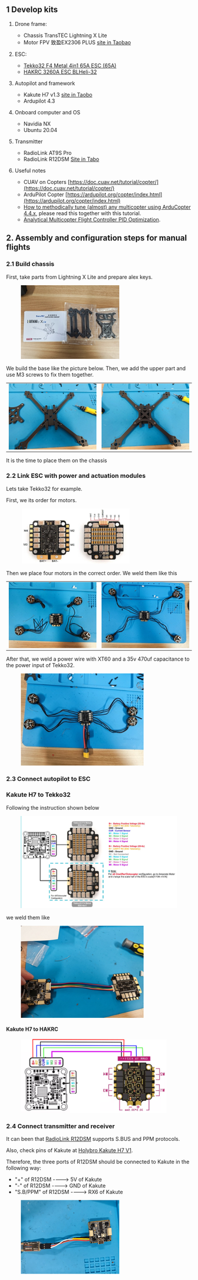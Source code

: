 ## 1 Develop kits
1. Drone frame:
    - Chassis TransTEC Lightning X Lite
    - Motor FPV 致盈EX2306 PLUS [site in Taobao](https://item.taobao.com/item.htm?spm=a1z10.5-c-s.w4002-22611654657.27.52b858176s1EdF&id=634695941707)
2. ESC:
    - [Tekko32 F4 Metal 4in1 65A ESC (65A)](https://holybro.com/collections/fpv-esc/products/tekko32-f4-metal-4in1-65a-esc-65a)
    - [HAKRC 3260A ESC BLHeli-32 ](https://item.taobao.com/item.htm?spm=a1z10.5-c-s.w4002-22611654657.32.193244beujIlvo&id=624599427940)
3. Autopilot and framework
    - Kakute H7 v1.3 [site in Taobo](https://item.taobao.com/item.htm?spm=a1z0d.6639537/tb.1997196601.28.56917484ySIhA5&id=684452325988)     
    - Ardupilot 4.3
4. Onboard computer and OS
    - Navidia NX
    - Ubuntu 20.04
5. Transmitter
    - RadioLink AT9S Pro
    - RadioLink R12DSM [Site in Tabo](https://item.taobao.com/item.htm?spm=a1z10.3-c-s.w4002-22611654662.9.59a41dc7RXezIK&id=561805355565)

6. Useful notes
    - CUAV on Copters [https://doc.cuav.net/tutorial/copter/](https://doc.cuav.net/tutorial/copter/)
    - ArduPilot Copter [https://ardupilot.org/copter/index.html](https://ardupilot.org/copter/index.html)
    - [How to methodically tune (almost) any multicopter using ArduCopter 4.4.x](https://discuss.ardupilot.org/t/how-to-methodically-tune-almost-any-multicopter-using-arducopter-4-4-x/110842), please read this together with this tutorial.
    - [Analytical Multicopter Flight Controller PID Optimization](https://discuss.ardupilot.org/t/analytical-multicopter-flight-controller-pid-optimization/109759).

## 2. Assembly and configuration steps for manual flights
### 2.1 Build chassis
First, take parts from Lightning X Lite and prepare alex keys.
<figure>
    <img src="1_Assembly/Chassis/Lightning_X_Lite.jpg"
    height="200">
</figure>

We build the base like the picture below. Then, we add the upper part and use M3 screws to fix them together. 

|                        |                          |
| ----------------------------------- | ----------------------------------- |
| ![](1_Assembly/Chassis/Lightning_X_Lite_step1.jpg) | ![](1_Assembly/Chassis/Lightning_X_Lite_step2.jpg) |


It is the time to place them on the chassis

### 2.2 Link ESC with power and actuation modules
Lets take Tekko32 for example.

First, we its order for motors.
<figure>
    <img src="1_Assembly/ArduPilot_Kakute/Tekko32_Pins.png"
         height="150">
</figure>

Then we place four motors in the correct order. We weld them like this 

|                        |                          |
| ----------------------------------- | ----------------------------------- |
| ![](1_Assembly/ArduPilot_Kakute/Motor_ESC_Connection_step1.jpg) | ![dog](1_Assembly/ArduPilot_Kakute/Motor_ESC_Connection_step2.jpg) |


After that, we weld a power wire with XT60 and a 35v 470uf capacitance to the power input of Tekko32.

<figure>
    <img src="1_Assembly/ArduPilot_Kakute/Motor_ESC_Connection_step3.jpg"
         height="250">
</figure>

### 2.3 Connect autopilot to ESC 
### Kakute H7 to Tekko32
Following the instruction shown below
<figure>
    <img src="1_Assembly/ArduPilot_Kakute/KakuteH7_Tekko32.png"
         height="250">
</figure>
we weld them like 
<figure>
    <img src="1_Assembly/ArduPilot_Kakute/KakuteH7_Tekko32_2.jpg"
         height="250">
</figure>


#### Kakute H7 to HAKRC
<figure>
    <img src="1_Assembly/ArduPilot_Kakute/Kakute_HAKRC.png"
         height="200">
</figure>

### 2.4 Connect transmitter and receiver
It can been that [RadioLink R12DSM](https://item.taobao.com/item.htm?spm=a1z10.3-c-s.w4002-22611654662.9.59a41dc7RXezIK&id=561805355565) supports S.BUS and PPM protocols.

Also, check pins of Kakute at [Holybro Kakute H7 V1](https://ardupilot.org/copter/docs/common-holybro-kakuteh7.html).

Therefore, the three ports of R12DSM should be connected to Kakute in the following way:
- "+" of R12DSM ----> 5V of Kakute
- "-" of R12DSM ----> GND of Kakute
- "S.B/PPM" of R12DSM ----> RX6 of Kakute

<figure>
    <img src="1_Assembly/ArduPilot_Kakute/Transmitter_Connect.jpg"
         height="200">
</figure>







